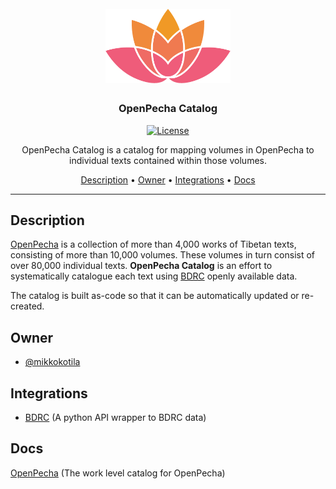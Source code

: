 <h1 align="center">
  <br>
  <a href="http://eka.to"><img src="https://raw.githubusercontent.com/Lotus-King-Research/Home/main/Assets/Images/Lotus-King-Research-Logo-Transparent.png" alt="Lotus King Research" width="200"></a>
  <br>
</h1>

<h3 align="center">OpenPecha Catalog</h3>

<p align="center">
  
  <a href="https://mirrors.creativecommons.org/presskit/buttons/88x31/png/by-sa.png">
    <img width=150px src="https://upload.wikimedia.org/wikipedia/commons/thumb/1/12/Cc-by-nc-sa_icon.svg/1280px-Cc-by-nc-sa_icon.svg.png" alt="License">
  </a>
</p>

<p align="center"> OpenPecha Catalog is a catalog for mapping  volumes in OpenPecha to individual texts contained within those volumes.</p>


<p align="center">
  <a href="#description">Description</a> •
  <a href="#owner">Owner</a> •
  <a href="#integrations">Integrations</a> •
  <a href="#docs">Docs</a>
</p>
<hr>

## Description

[OpenPecha](https://github.com/OpenPecha) is a collection of more than 4,000 works of Tibetan texts, consisting of more than 10,000 volumes. These volumes in turn consist of over 80,000 individual texts. **OpenPecha Catalog** is an effort to systematically catalogue each text using [BDRC](https://www.tbrc.org/) openly available data.

The catalog is built as-code so that it can be automatically updated or re-created.

## Owner

- [@mikkokotila](https://github.com/mikkokotila)

## Integrations

- [BDRC](https://github.com/Lotus-King-Research/BDRC) (A python API wrapper to BDRC data)

## Docs

[OpenPecha](https://github.com/OpenPecha/catalog) (The work level catalog for OpenPecha)
